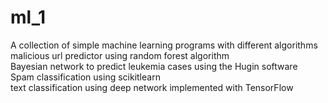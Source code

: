 # ml_1

A collection of simple machine learning programs with different algorithms </br>
malicious url predictor using random forest algorithm </br>
Bayesian network to predict leukemia cases using the Hugin software </br>
Spam classification using scikitlearn  </br>
text classification using deep network implemented with TensorFlow  </br>
